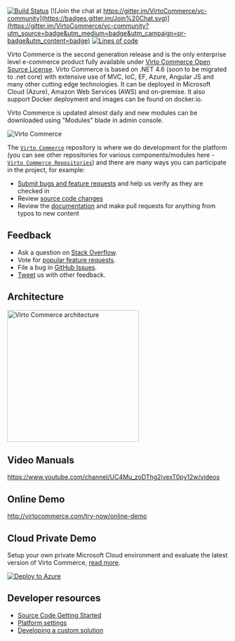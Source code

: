 [![Build Status](http://ci.virtocommerce.com/buildStatus/icon?job=vc-2-org/vc-platform/master)](http://ci.virtocommerce.com/job/vc-2-org/job/vc-platform/job/master/)
[![Join the chat at https://gitter.im/VirtoCommerce/vc-community](https://badges.gitter.im/Join%20Chat.svg)](https://gitter.im/VirtoCommerce/vc-community?utm_source=badge&utm_medium=badge&utm_campaign=pr-badge&utm_content=badge)
[![Lines of code](https://sonar.virtocommerce.com/api/badges/measure?key=vc-platform%3Amaster&metric=ncloc)](https://sonar.virtocommerce.com/api/badges/measure?key=vc-platform%3Amaster&metric=ncloc)

Virto Commerce is the second generation release and is the only enterprise level e-commerce product fully available under <a href="https://virtocommerce.com/open-source-license" target="_blank">Virto Commerce Open Source License</a>. Virto Commerce is based on .NET 4.6 (soon to be migrated to .net core) with extensive use of MVC, IoC, EF, Azure, Angular JS and many other cutting edge technologies. It can be deployed in Microsoft Cloud (Azure), Amazon Web Services (AWS) and on-premise. It also support Docker deployment and images can be found on docker.io.

Virto Commerce is updated almost daily and new modules can be downloaded using "Modules" blade in admin console.

<img alt="Virto Commerce" src="https://virtocommerce.com/assets/images/home/hero.gif"/>

The [`Virto Commerce`](https://github.com/virtocommerce/vc-platform) repository is where we do development for the platform (you can see other repositories for various components/modules here - [`Virto Commerce Repositories`](https://github.com/VirtoCommerce)) and there are many ways you can participate in the project, for example:

* [Submit bugs and feature requests](https://github.com/virtocommerce/vc-platform/issues) and help us verify as they are checked in
* Review [source code changes](https://github.com/virtocommerce/vc-platform/pulls)
* Review the [documentation](https://virtocommerce.com/docs) and make pull requests for anything from typos to new content

## Feedback

* Ask a question on [Stack Overflow](https://stackoverflow.com/questions/tagged/virtocommerce).
* Vote for [popular feature requests](https://github.com/virtocommerce/vc-platform/issues?q=is%3Aopen+is%3Aissue+label%3Afeature-request+sort%3Areactions-%2B1-desc).
* File a bug in [GitHub Issues](https://github.com/virtocommerce/vc-platform/issues).
* [Tweet](https://twitter.com/virtocommerce) us with other feedback.

Architecture
-----------
<img alt="Virto Commerce architecture" width="300" height="300" src="https://virtocommerce.com/assets/images/features/architecture-circle.png">

Video Manuals
-----------
https://www.youtube.com/channel/UC4Mu_zoDThg2jvexT0py12w/videos

Online Demo
-----------
http://virtocommerce.com/try-now/online-demo

Cloud Private Demo
-----------

Setup your own private Microsoft Cloud environment and evaluate the latest version of Virto Commerce, <a href="https://virtocommerce.com/docs/vc2devguide/deployment/platform-deployment/deploy-from-github-to-microsoft-cloud-azure" target="_blank">read more</a>.

<a href="https://azuredeploy.net/" target="_blank">
  <img alt="Deploy to Azure" src="http://azuredeploy.net/deploybutton.png"/>
</a>

## Developer resources
* <a href="https://virtocommerce.com/docs/vc2devguide/deployment/platform-deployment/source-code-getting-started" target="_blank">Source Code Getting Started</a>
* <a href="https://virtocommerce.com/docs/vc2devguide/deployment/platform-settings" target="_blank">Platform settings</a>
* <a href="https://virtocommerce.com/docs/vc2devguide/development-scenarios/developing-a-custom-solution" target="_blank">Developing a custom solution</a>

